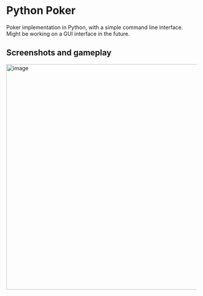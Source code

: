 # Python Poker

Poker implementation in Python, with a simple command line interface.
Might be working on a GUI interface in the future. 

## Screenshots and gameplay  

<img width="596" alt="image" src="https://github.com/user-attachments/assets/022e7114-4649-4e93-9539-551060d9c1d5">




